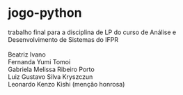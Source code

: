 # jogo-python
trabalho final para a disciplina de LP do curso de Análise e Desenvolvimento de Sistemas do IFPR
<br><br>
Beatriz Ivano
<br>
Fernanda Yumi Tomoi
<br>
Gabriela Melissa Ribeiro Porto
<br>
Luiz Gustavo Silva Kryszczun
<br>
Leonardo Kenzo Kishi (menção honrosa)
